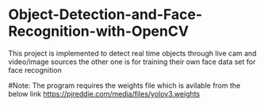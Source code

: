 # Object-Detection-and-Face-Recognition-with-OpenCV

This project is implemented to detect real time objects through live cam and video/image sources
the other one is for training their own face data set for face recognition

#Note:
The program requires the weights file which is avilable from the below link
https://pjreddie.com/media/files/yolov3.weights
